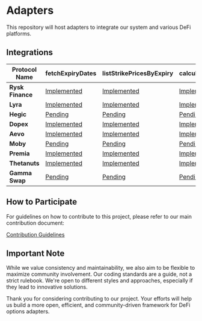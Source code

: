 # Adapters

This repository will host adapters to integrate our system and various DeFi platforms.

## Integrations

| **Protocol Name** | **fetchExpiryDates**                                     | **listStrikePricesByExpiry**                                     | **calculatePremiumForOption**                                     | **buyOptionContract**                                     | **addOptionToPosition**                                     | **exerciseOptionContract**                                 | **sellOptionBackToIssuer**                                 | **transferOptionOwnership**                                 |
| ----------------- | -------------------------------------------------------- | ---------------------------------------------------------------- | ----------------------------------------------------------------- | --------------------------------------------------------- | ----------------------------------------------------------- | ---------------------------------------------------------- | ---------------------------------------------------------- | ----------------------------------------------------------- |
| **Rysk Finance**  | [Implemented](./rysk-finance/fetchExpiryDates/CONTRIBUTE.md) | [Implemented](./rysk-finance/listStrikePricesByExpiry/CONTRIBUTE.md) | [Implemented](./rysk-finance/calculatePremiumForOption/CONTRIBUTE.md) | [Implemented](./rysk-finance/buyOptionContract/CONTRIBUTE.md) | [Implemented](./rysk-finance/addOptionToPosition/CONTRIBUTE.md) | [Pending](./rysk-finance/exerciseOptionContract/CONTRIBUTE.md) | [Pending](./rysk-finance/sellOptionBackToIssuer/CONTRIBUTE.md) | [Pending](./rysk-finance/transferOptionOwnership/CONTRIBUTE.md) |
| **Lyra**          | [Implemented](./lyra/fetchExpiryDates/CONTRIBUTE.md)         | [Implemented](./lyra/listStrikePricesByExpiry/CONTRIBUTE.md)         | [Implemented](./lyra/calculatePremiumForOption/CONTRIBUTE.md)         | [Pending](./lyra/buyOptionContract/CONTRIBUTE.md)             | [Pending](./lyra/addOptionToPosition/CONTRIBUTE.md)             | [Pending](./lyra/exerciseOptionContract/CONTRIBUTE.md)         | [Pending](./lyra/sellOptionBackToIssuer/CONTRIBUTE.md)         | [Pending](./lyra/transferOptionOwnership/CONTRIBUTE.md)         |
| **Hegic**         | [Pending](./hegic/fetchExpiryDates/CONTRIBUTE.md)            | [Pending](./hegic/listStrikePricesByExpiry/CONTRIBUTE.md)            | [Pending](./hegic/calculatePremiumForOption/CONTRIBUTE.md)            | [Pending](./hegic/buyOptionContract/CONTRIBUTE.md)            | [Pending](./hegic/addOptionToPosition/CONTRIBUTE.md)            | [Pending](./hegic/exerciseOptionContract/CONTRIBUTE.md)        | [Pending](./hegic/sellOptionBackToIssuer/CONTRIBUTE.md)        | [Pending](./hegic/transferOptionOwnership/CONTRIBUTE.md)        |
| **Dopex**         | [Implemented](./dopex/fetchExpiryDates/CONTRIBUTE.md)            | [Implemented](./dopex/listStrikePricesByExpiry/CONTRIBUTE.md)            | [Implemented](./dopex/calculatePremiumForOption/CONTRIBUTE.md)            | [Pending](./dopex/buyOptionContract/CONTRIBUTE.md)            | [Pending](./dopex/addOptionToPosition/CONTRIBUTE.md)            | [Pending](./dopex/exerciseOptionContract/CONTRIBUTE.md)        | [Pending](./dopex/sellOptionBackToIssuer/CONTRIBUTE.md)        | [Pending](./dopex/transferOptionOwnership/CONTRIBUTE.md)        |
| **Aevo**          | [Implemented](./aevo/fetchExpiryDates/CONTRIBUTE.md)         | [Implemented](./aevo/listStrikePricesByExpiry/CONTRIBUTE.md)         | [Implemented](aevo/calculatePremiumForOption/CONTRIBUTE.md)       | [Pending](./aevo/buyOptionContract/CONTRIBUTE.md)             | [Pending](./aevo/addOptionToPosition/CONTRIBUTE.md)             | [Pending](./aevo/exerciseOptionContract/CONTRIBUTE.md)         | [Pending](./aevo/sellOptionBackToIssuer/CONTRIBUTE.md)         | [Pending](./aevo/transferOptionOwnership/CONTRIBUTE.md)         |
| **Moby**          | [Pending](./moby/fetchExpiryDates/CONTRIBUTE.md)             | [Pending](./moby/listStrikePricesByExpiry/CONTRIBUTE.md)             | [Pending](./moby/calculatePremiumForOption/CONTRIBUTE.md)             | [Pending](./moby/buyOptionContract/CONTRIBUTE.md)             | [Pending](./moby/addOptionToPosition/CONTRIBUTE.md)             | [Pending](./moby/exerciseOptionContract/CONTRIBUTE.md)         | [Pending](./moby/sellOptionBackToIssuer/CONTRIBUTE.md)         | [Pending](./moby/transferOptionOwnership/CONTRIBUTE.md)         |
| **Premia**        | [Implemented](./premia/fetchExpiryDates/CONTRIBUTE.md)       | [Implemented](./premia/listStrikePricesByExpiry/CONTRIBUTE.md)       | [Implemented](./premia/calculatePremiumForOption/CONTRIBUTE.md)       | [Pending](./premia/buyOptionContract/CONTRIBUTE.md)           | [Pending](./premia/addOptionToPosition/CONTRIBUTE.md)           | [Pending](./premia/exerciseOptionContract/CONTRIBUTE.md)       | [Pending](./premia/sellOptionBackToIssuer/CONTRIBUTE.md)       | [Pending](./premia/transferOptionOwnership/CONTRIBUTE.md)       |
| **Thetanuts**     | [Implemented](thetanuts/fetchExpiryDates/CONTRIBUTE.md)        | [Implemented](./thetanuts/listStrikePricesByExpiry/CONTRIBUTE.md)        | [Implemented](./thetanuts/calculatePremiumForOption/CONTRIBUTE.md)        | [Pending](./thetanuts/buyOptionContract/CONTRIBUTE.md)        | [Pending](./thetanuts/addOptionToPosition/CONTRIBUTE.md)        | [Pending](./thetanuts/exerciseOptionContract/CONTRIBUTE.md)    | [Pending](./thetanuts/sellOptionBackToIssuer/CONTRIBUTE.md)    | [Pending](./thetanuts/transferOptionOwnership/CONTRIBUTE.md)    |
| **Gamma Swap**    | [Pending](./gamma-swap/fetchExpiryDates/CONTRIBUTE.md)       | [Pending](./gamma-swap/listStrikePricesByExpiry/CONTRIBUTE.md)       | [Pending](./gamma-swap/calculatePremiumForOption/CONTRIBUTE.md)       | [Pending](./gamma-swap/buyOptionContract/CONTRIBUTE.md)       | [Pending](./gamma-swap/addOptionToPosition/CONTRIBUTE.md)       | [Pending](./gamma-swap/exerciseOptionContract/CONTRIBUTE.md)   | [Pending](./gamma-swap/sellOptionBackToIssuer/CONTRIBUTE.md)   | [Pending](./gamma-swap/transferOptionOwnership/CONTRIBUTE.md)   |

## How to Participate

For guidelines on how to contribute to this project, please refer to our main contribution document:

[Contribution Guidelines](https://github.com/grixprotocol/defi-options-adapters/blob/main/CONTRIBUTE.md)

## Important Note

While we value consistency and maintainability, we also aim to be flexible to maximize community involvement. Our coding standards are a guide, not a strict rulebook. We're open to different styles and approaches, especially if they lead to innovative solutions.

Thank you for considering contributing to our project. Your efforts will help us build a more open, efficient, and community-driven framework for DeFi options adapters.

